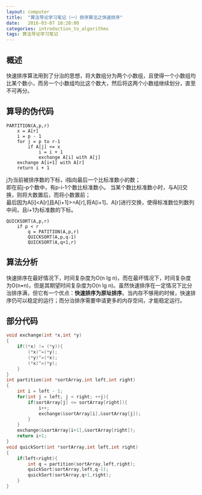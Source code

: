 ```yaml
---
layout: computer
title:  "算法导论学习笔记（一）排序算法之快速排序"
date:   2016-03-07 10:20:00
categories: introduction_to_algorithms
tags: 算法导论学习笔记
---
```


## 概述
快速排序算法用到了分治的思想，将大数组分为两个小数组，且使得一个小数组均比某个数小，而另一个小数组均比这个数大，然后将这两个小数组继续划分，直至不可再分。

## 算导的伪代码
```
PARTITION(A,p,r)
    x = A[r]
    i = p - 1
    for j = p to r-1
        if A[j] <= x
            i = i + 1
            exchange A[i] with A[j]
    exchange A[i+1] with A[r]
    return i + 1
```
j为当前被排序数的下标，i指向最后一个比标准数小的数；  
即在前j-p个数中，有p-i-1个数比标准数小。
当某个数比标准数小时，与A[i]交换，则将大数置后，而将小数置前；  
最后因为A[i]<A[r]且A[i+1]>=A[r],将A[i+1]、A[r]进行交换，使得标准数位列数列中间，且i+1为标准数的下标。

```
QUICKSORT(A,p,r)
    if p < r
        q = PATITION(A,p,r)
        QUICKSORT(A,p,q-1)
        QUICKSORT(A,q+1,r)
```

## 算法分析
快速排序在最好情况下，时间复杂度为O(n lg n)，而在最坏情况下，时间复杂度为O(n•n)，但是其期望时间复杂度为O(n lg n)。虽然快速排序在一定情况下比分治排序满，但它有一个优点：**快速排序为原址排序**。当内存不够用的时候，快速排序仍可以稳定的运行；而分治排序需要申请更多的内存空间，才能稳定运行。

## 部分代码
```c++
void exchange(int *x,int *y)
{
    if((*x) != (*y)){
        (*x)^=(*y);
        (*y)^=(*x);
        (*x)^=(*y);
    }
}
int partition(int *sortArray,int left,int right)
{
    int i = left - 1;
    for(int j = left; j < right; ++j){
        if(sortArray[j] <= sortArray[right]){
            i++;
            exchange(&sortArray[i],&sortArray[j]);
        }
    }
    exchange(&sortArray[i+1],&sortArray[right]);
    return i+1;
}
void quickSort(int *sortArray,int left,int right)
{
    if(left<right){
        int q = partition(sortArray,left,right);
        quickSort(sortArray,left,q-1);
        quickSort(sortArray,q+1,right);
    }
}
```
